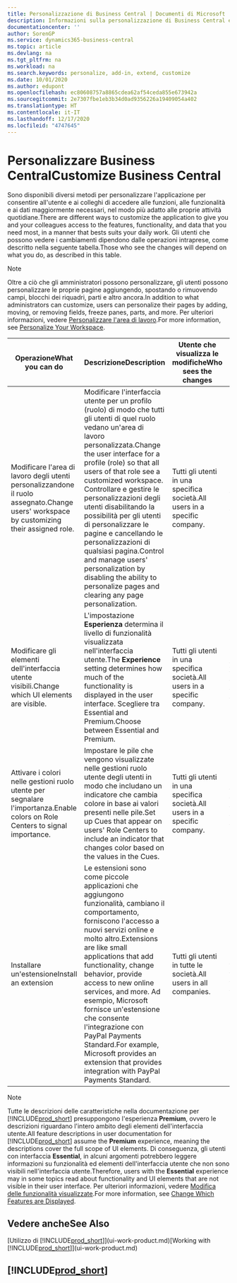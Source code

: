 ```yaml
---
title: Personalizzazione di Business Central | Documenti di Microsoft
description: Informazioni sulla personalizzazione di Business Central e sull'aggiunta delle funzionalità.
documentationcenter: ''
author: SorenGP
ms.service: dynamics365-business-central
ms.topic: article
ms.devlang: na
ms.tgt_pltfrm: na
ms.workload: na
ms.search.keywords: personalize, add-in, extend, customize
ms.date: 10/01/2020
ms.author: edupont
ms.openlocfilehash: ec80608757a8865cdea62af54ceda855e673942a
ms.sourcegitcommit: 2e7307fbe1eb3b34d0ad9356226a19409054a402
ms.translationtype: HT
ms.contentlocale: it-IT
ms.lasthandoff: 12/17/2020
ms.locfileid: "4747645"
---
```

# <a name="customize-business-central"></a><span data-ttu-id="6e310-103">Personalizzare Business Central</span><span class="sxs-lookup"><span data-stu-id="6e310-103">Customize Business Central</span></span>
<span data-ttu-id="6e310-104">Sono disponibili diversi metodi per personalizzare l'applicazione per consentire all'utente e ai colleghi di accedere alle funzioni, alle funzionalità e ai dati maggiormente necessari, nel modo più adatto alle proprie attività quotidiane.</span><span class="sxs-lookup"><span data-stu-id="6e310-104">There are different ways to customize the application to give you and your colleagues access to the features, functionality, and data that you need most, in a manner that bests suits your daily work.</span></span> <span data-ttu-id="6e310-105">Gli utenti che possono vedere i cambiamenti dipendono dalle operazioni intraprese, come descritto nella seguente tabella.</span><span class="sxs-lookup"><span data-stu-id="6e310-105">Those who see the changes will depend on what you do, as described in this table.</span></span>

> [!NOTE]
> <span data-ttu-id="6e310-106">Oltre a ciò che gli amministratori possono personalizzare, gli utenti possono personalizzare le proprie pagine aggiungendo, spostando o rimuovendo campi, blocchi dei riquadri, parti e altro ancora.</span><span class="sxs-lookup"><span data-stu-id="6e310-106">In addition to what administrators can customize, users can personalize their pages by adding, moving, or removing fields, freeze panes, parts, and more.</span></span> <span data-ttu-id="6e310-107">Per ulteriori informazioni, vedere [Personalizzare l'area di lavoro](ui-personalization-user.md).</span><span class="sxs-lookup"><span data-stu-id="6e310-107">For more information, see [Personalize Your Workspace](ui-personalization-user.md).</span></span>

| <span data-ttu-id="6e310-108">Operazione</span><span class="sxs-lookup"><span data-stu-id="6e310-108">What you can do</span></span>    |  <span data-ttu-id="6e310-109">Descrizione</span><span class="sxs-lookup"><span data-stu-id="6e310-109">Description</span></span>  |  <span data-ttu-id="6e310-110">Utente che visualizza le modifiche</span><span class="sxs-lookup"><span data-stu-id="6e310-110">Who sees the changes</span></span>  |  <span data-ttu-id="6e310-111">Ulteriori informazioni</span><span class="sxs-lookup"><span data-stu-id="6e310-111">More information</span></span>  |
|-----|---------------|---------|-------|
|<span data-ttu-id="6e310-112">Modificare l'area di lavoro degli utenti personalizzandone il ruolo assegnato.</span><span class="sxs-lookup"><span data-stu-id="6e310-112">Change users' workspace by customizing their assigned role.</span></span>|<span data-ttu-id="6e310-113">Modificare l'interfaccia utente per un profilo (ruolo) di modo che tutti gli utenti di quel ruolo vedano un'area di lavoro personalizzata.</span><span class="sxs-lookup"><span data-stu-id="6e310-113">Change the user interface for a profile (role) so that all users of that role see a customized workspace.</span></span> <span data-ttu-id="6e310-114">Controllare e gestire le personalizzazioni degli utenti disabilitando la possibilità per gli utenti di personalizzare le pagine e cancellando le personalizzazioni di qualsiasi pagina.</span><span class="sxs-lookup"><span data-stu-id="6e310-114">Control and manage users' personalization by disabling the ability to personalize pages and clearing any page personalization.</span></span>|<span data-ttu-id="6e310-115">Tutti gli utenti in una specifica società.</span><span class="sxs-lookup"><span data-stu-id="6e310-115">All users in a specific company.</span></span>|[<span data-ttu-id="6e310-116">Personalizzare pagine per profili</span><span class="sxs-lookup"><span data-stu-id="6e310-116">Customize Pages for Profiles</span></span>](ui-personalization-manage.md)|
|<span data-ttu-id="6e310-117">Modificare gli elementi dell'interfaccia utente visibili.</span><span class="sxs-lookup"><span data-stu-id="6e310-117">Change which UI elements are visible.</span></span>|<span data-ttu-id="6e310-118">L'impostazione **Esperienza** determina il livello di funzionalità visualizzata nell'interfaccia utente.</span><span class="sxs-lookup"><span data-stu-id="6e310-118">The **Experience** setting determines how much of the functionality is displayed in the user interface.</span></span> <span data-ttu-id="6e310-119">Scegliere tra Essential and Premium.</span><span class="sxs-lookup"><span data-stu-id="6e310-119">Choose between Essential and Premium.</span></span>|<span data-ttu-id="6e310-120">Tutti gli utenti in una specifica società.</span><span class="sxs-lookup"><span data-stu-id="6e310-120">All users in a specific company.</span></span>|[<span data-ttu-id="6e310-121">Modifica delle funzionalità visualizzate</span><span class="sxs-lookup"><span data-stu-id="6e310-121">Change Which Features are Displayed</span></span>](ui-experiences.md)|
|<span data-ttu-id="6e310-122">Attivare i colori nelle gestioni ruolo utente per segnalare l'importanza.</span><span class="sxs-lookup"><span data-stu-id="6e310-122">Enable colors on Role Centers to signal importance.</span></span>|<span data-ttu-id="6e310-123">Impostare le pile che vengono visualizzate nelle gestioni ruolo utente degli utenti in modo che includano un indicatore che cambia colore in base ai valori presenti nelle pile.</span><span class="sxs-lookup"><span data-stu-id="6e310-123">Set up Cues that appear on users' Role Centers to include an indicator that changes color based on the values in the Cues.</span></span>|<span data-ttu-id="6e310-124">Tutti gli utenti in una specifica società.</span><span class="sxs-lookup"><span data-stu-id="6e310-124">All users in a specific company.</span></span>|[<span data-ttu-id="6e310-125">Impostare un indicatore colorato nelle pile</span><span class="sxs-lookup"><span data-stu-id="6e310-125">Set Up a Colored Indicator on Cues</span></span>](admin-how-set-up-colored-indicator-on-cues.md)|
|<span data-ttu-id="6e310-126">Installare un'estensione</span><span class="sxs-lookup"><span data-stu-id="6e310-126">Install an extension</span></span>|<span data-ttu-id="6e310-127">Le estensioni sono come piccole applicazioni che aggiungono funzionalità, cambiano il comportamento, forniscono l'accesso a nuovi servizi online e molto altro.</span><span class="sxs-lookup"><span data-stu-id="6e310-127">Extensions are like small applications that add functionality, change behavior, provide access to new online services, and more.</span></span> <span data-ttu-id="6e310-128">Ad esempio, Microsoft fornisce un'estensione che consente l'integrazione con PayPal Payments Standard.</span><span class="sxs-lookup"><span data-stu-id="6e310-128">For example, Microsoft provides an extension that provides integration with PayPal Payments Standard.</span></span>|<span data-ttu-id="6e310-129">Tutti gli utenti in tutte le società.</span><span class="sxs-lookup"><span data-stu-id="6e310-129">All users in all companies.</span></span>|[<span data-ttu-id="6e310-130">Personalizzazione utilizzando le estensioni</span><span class="sxs-lookup"><span data-stu-id="6e310-130">Customizing Using Extensions</span></span>](ui-extensions.md)|
> [!NOTE]
> <span data-ttu-id="6e310-131">Tutte le descrizioni delle caratteristiche nella documentazione per [!INCLUDE[prod_short](includes/prod_short.md)] presuppongono l'esperienza **Premium**, ovvero le descrizioni riguardano l'intero ambito degli elementi dell'interfaccia utente.</span><span class="sxs-lookup"><span data-stu-id="6e310-131">All feature descriptions in user documentation for [!INCLUDE[prod_short](includes/prod_short.md)] assume the **Premium** experience, meaning the descriptions cover the full scope of UI elements.</span></span> <span data-ttu-id="6e310-132">Di conseguenza, gli utenti con interfaccia **Essential**, in alcuni argomenti potrebbero leggere informazioni su funzionalità ed elementi dell'interfaccia utente che non sono visibili nell'interfaccia utente.</span><span class="sxs-lookup"><span data-stu-id="6e310-132">Therefore, users with the **Essential** experience may in some topics read about functionality and UI elements that are not visible in their user interface.</span></span> <span data-ttu-id="6e310-133">Per ulteriori informazioni, vedere [Modifica delle funzionalità visualizzate](ui-experiences.md).</span><span class="sxs-lookup"><span data-stu-id="6e310-133">For more information, see [Change Which Features are Displayed](ui-experiences.md).</span></span>

## <a name="see-also"></a><span data-ttu-id="6e310-134">Vedere anche</span><span class="sxs-lookup"><span data-stu-id="6e310-134">See Also</span></span>
<span data-ttu-id="6e310-135">[Utilizzo di [!INCLUDE[prod_short](includes/prod_short.md)]](ui-work-product.md)</span><span class="sxs-lookup"><span data-stu-id="6e310-135">[Working with [!INCLUDE[prod_short](includes/prod_short.md)]](ui-work-product.md)</span></span>  

## [!INCLUDE[prod_short](includes/free_trial_md.md)]  
